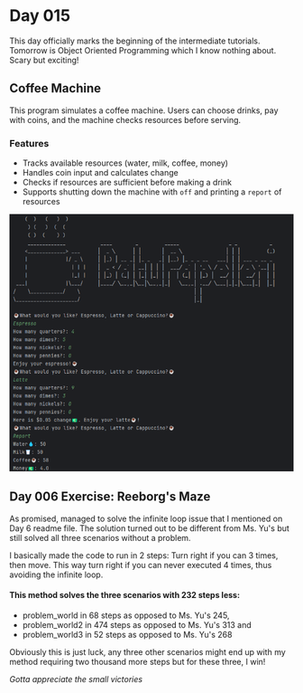 # Day 015

This day officially marks the beginning of the intermediate tutorials. Tomorrow is Object Oriented Programming which I know nothing about. Scary but exciting!

## Coffee Machine  
This program simulates a coffee machine. Users can choose drinks, pay with coins, and the machine checks resources before serving.  

### Features  
- Tracks available resources (water, milk, coffee, money)  
- Handles coin input and calculates change  
- Checks if resources are sufficient before making a drink  
- Supports shutting down the machine with `off` and printing a `report` of resources  

![Coffee Machine Screenshot](images/coffeeMachine.png)

## Day 006 Exercise: Reeborg's Maze
As promised, managed to solve the infinite loop issue that I mentioned on Day 6 readme file. The solution turned out to be different from Ms. Yu's 
but still solved all three scenarios without a problem.

I basically made the code to run in 2 steps: Turn right if you can 3 times, then move.
This way turn right if you can never executed 4 times, thus avoiding the infinite loop.

#### This method solves the three scenarios with 232 steps less:
- problem_world in 68 steps as opposed to Ms. Yu's 245,
- problem_world2 in 474 steps as opposed to Ms. Yu's 313 and
- problem_world3 in 52 steps as opposed to Ms. Yu's 268

Obviously this is just luck, any three other scenarios might end up with my method requiring two thousand more steps but for these three, I win! 

*Gotta appreciate the small victories*